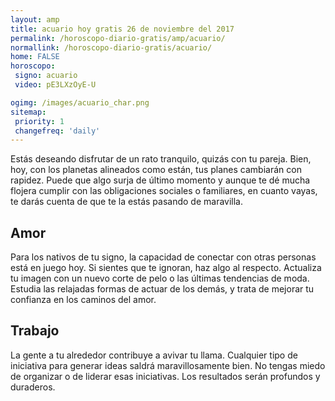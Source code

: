 ```yaml
---
layout: amp
title: acuario hoy gratis 26 de noviembre del 2017 
permalink: /horoscopo-diario-gratis/amp/acuario/
normallink: /horoscopo-diario-gratis/acuario/
home: FALSE
horoscopo:
 signo: acuario
 video: pE3LXzOyE-U

ogimg: /images/acuario_char.png
sitemap:
 priority: 1
 changefreq: 'daily'
---
```



Estás deseando disfrutar de un rato tranquilo, quizás con tu pareja. Bien, hoy, con los planetas alineados como están, tus planes cambiarán con rapidez. Puede que algo surja de último momento y aunque te dé mucha flojera cumplir con las obligaciones sociales o familiares, en cuanto vayas, te darás cuenta de que te la estás pasando de maravilla.

## Amor

Para los nativos de tu signo, la capacidad de conectar con otras personas está en juego hoy. Si sientes que te ignoran, haz algo al respecto. Actualiza tu imagen con un nuevo corte de pelo o  las últimas tendencias de moda. Estudia las relajadas formas de actuar de los demás, y trata de mejorar tu confianza en los caminos del amor.

## Trabajo

La gente a tu alrededor contribuye a avivar tu llama. Cualquier tipo de iniciativa para generar ideas saldrá maravillosamente bien. No tengas miedo de organizar o de liderar esas iniciativas. Los resultados serán profundos y duraderos.
